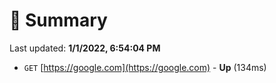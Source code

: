 # 📖 Summary
Last updated: **1/1/2022, 6:54:04 PM**

- `GET` [https://google.com](https://google.com) - **Up** (134ms)
